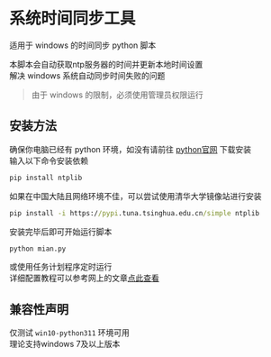 # 系统时间同步工具

适用于 windows 的时间同步 python 脚本

本脚本会自动获取ntp服务器的时间并更新本地时间设置  
解决 windows 系统自动同步时间失败的问题  

> 由于 windows 的限制，必须使用管理员权限运行

## 安装方法

确保你电脑已经有 python 环境，如没有请前往 [python官网](https://www.python.org/downloads/) 下载安装  
输入以下命令安装依赖

``` cmd
pip install ntplib
```

如果在中国大陆且网络环境不佳，可以尝试使用清华大学镜像站进行安装

``` cmd
pip install -i https://pypi.tuna.tsinghua.edu.cn/simple ntplib
```

安装完毕后即可开始运行脚本

``` cmd
python mian.py
```

或使用任务计划程序定时运行  
详细配置教程可以参考网上的文章[点此查看](https://www.cnblogs.com/funnyzpc/p/11746439.html)

## 兼容性声明

仅测试 `win10-python311` 环境可用  
理论支持windows 7及以上版本
